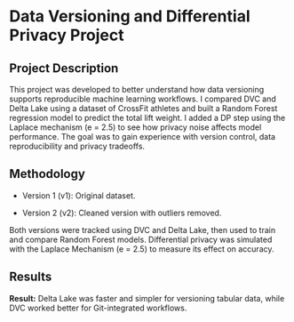 # Data Versioning and Differential Privacy Project

## Project Description

This project was developed to better understand how data versioning supports reproducible machine learning workflows. I compared DVC and Delta Lake using a dataset of CrossFit athletes and built a Random Forest regression model to predict the total lift weight. I added a DP step using the Laplace mechanism (e = 2.5) to see how privacy noise affects model performance. The goal was to gain experience with version control, data reproducibility and privacy tradeoffs.

## Methodology

- Version 1 (v1): Original dataset.

- Version 2 (v2): Cleaned version with outliers removed.

Both versions were tracked using DVC and Delta Lake, then used to train and compare Random Forest models. Differential privacy was simulated with the Laplace Mechanism (e = 2.5) to measure its effect on accuracy.

## Results

**Result:** Delta Lake was faster and simpler for versioning tabular data, while DVC worked better for Git-integrated workflows.
